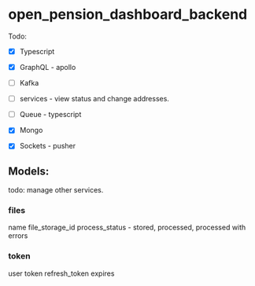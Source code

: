 # open_pension_dashboard_backend
Todo:
* [X] Typescript
* [X] GraphQL - apollo
* [ ] Kafka
* [ ] services - view status and change addresses.  
* [ ] Queue - typescript
* [X] Mongo
* [X] Sockets - pusher


## Models:

todo: manage other services.

### files
name
file_storage_id
process_status - stored, processed, processed with errors

### token
user
token
refresh_token
expires
